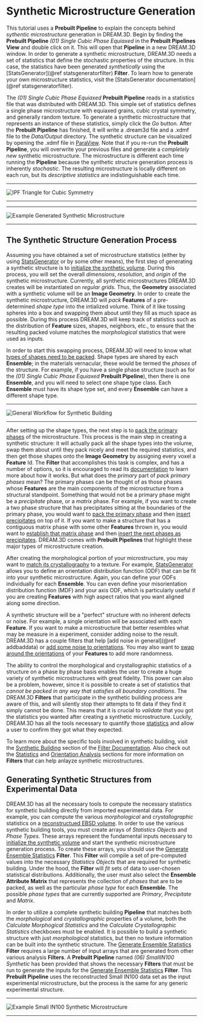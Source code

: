 # Synthetic Microstructure Generation  #


This tutorial uses a **Prebuilt Pipeline** to explain the concepts behind _sythentic microstructure_ generation in DREAM.3D. Begin by finding the **Prebuilt Pipeline** <i>(01) Single Cubic Phase Equiaxed</i> in the **Prebuilt Pipelines View** and double click on it. This will open that **Pipeline** in a new DREAM.3D window. In order to generate a synthetic microstructure, DREAM.3D needs a set of statistics that define the stochastic properties of the structure. In this case, the statistics have been generated _synthetically_ using the [StatsGenerator](@ref statsgeneratorfilter) **Filter**. To learn how to generate your own microstructure statistics, visit the [StatsGenerator documentation](@ref statsgeneratorfilter).

The <i>(01) Single Cubic Phase Equiaxed</i> **Prebuilt Pipeline** reads in a statistics file that was distributed with DREAM.3D. This simple set of statistics defines a single phase microstructure with equiaxed grains, cubic crystal symmetry, and generally random texture. To generate a synthetic microstructure that represents an instance of these statistics, simply click the _Go_ button. After the **Prebuilt Pipeline** has finished, it will write a .dream3d file and a .xdmf file to the *Data/Output* directory. The synthetic structure can be visualized by opening the .xdmf file in [ParaView](http://www.paraview.org). Note that if you re-run the **Prebuilt Pipeline**, you will overwrite your previous files and generate a _completely new_ synthetic microstructure. The microstructure is different each time running the **Pipeline** because the synthetic structure generation process is inherently _stochastic_. The resulting microstructure is locally different on each run, but its _descriptive statistics_ are indistinguishable each time.

-------------------

![IPF Triangle for Cubic Symmetry](Images/IPFFilterLegend.png)

-------------------

-------------------

![Example Generated Synthetic Microstructure](Images/Synthetic.png)

-------------------

## The Synthetic Structure Generation Process ##
Assuming you have obtained a set of microstructure statistics (either by using [StatsGenerator](statsgeneratorfilter) or by some other means), the first step of generating a synthetic structure is to [initialize the synthetic volume](initializesyntheticvolume). During this process, you will set the overall _dimensions_, _resolution_, and _origin_ of the synthetic microstructure. Currently, all synthetic microstructures DREAM.3D creates will be instantiated on _regular grids_. Thus, the **Geometry** associated with a synthetic volume will be an **Image Geometry**. In order to create the synthetic microstructure, DREAM.3D will _pack_ **Features** of a pre-determined _shape type_ into the intialized volume. Think of it like tossing spheres into a box and swapping them about until they fill as much space as possible. During this process DREAM.3D will keep track of statistics such as the distribution of **Feature** sizes, shapes, neighbors, etc., to ensure that the resulting packed volume matches the _morphological_ statistics that were used as inputs.

In order to start this swapping process, DREAM.3D will need to know what [types of shapes need to be packed](establishshapetypes). Shape types are shared by each **Ensemble**; in the materials vernacular, these would be termed the _phases_ of the structure. For example, if you have a single phase structure (such as for the <i>(01) Single Cubic Phase Equiaxed</i> **Prebuilt Pipeline**), then there is one **Ensemble**, and you will need to select one shape type class. Each **Ensemble** must have its shape type set, and every **Ensemble** can have a different shape type. 

------------

![General Workflow for Synthetic Building](Images/SyntheticProcess.png)

------------

After setting up the shape types, the next step is to [pack the primary phases](packprimaryphases.html) of the microstructure. This process is the main step in creating a synthetic structure: it will actually pack all the shape types into the volume, swap them about until they pack nicely and meet the required statistics, and then get those shapes onto the **Image Geometry** by assigning every voxel a **Feature** Id.  The **Filter** that accomplishes this task is complex, and has a number of options, so it is encouraged to read its [documentation](packprimaryphases.html) to learn more about how it works. But what does the _primary_ part of _pack primary phases_ mean? The primary phases can be thought of as those phases whose **Features** are the main components of the microstructure from a structural standpoint. Something that would not be a primary phase might be a _precipitate_ phase, or a _matrix_ phase. For example, if you want to create a two phase structure that has precipitates sitting at the boundaries of the primary phase, you would want to [pack the primary phase](packprimaryphases.html) and then [insert precipitates](insertprecipitatephases.html) on top of it. If you want to make a structure that has a contiguous matrix phase with some other **Features** thrown in, you would want to [establish that matrix phase](establishmatrixphase.html) and then [insert the next phases as precipitates](insertprecipitatephases.html). DREAM.3D comes with **Prebuilt Pipelines** that highlight these major types of microstructure creation.

After creating the morphological portion of your microstructure, you may want to [match its crystallography](matchcrystallography.html) to a texture. For example, [StatsGenerator](statsgeneratorfilter.html) allows you to define an orientation distribution function (ODF) that can be fit into your synthetic microstructure. Again, you can define your ODFs individually for each **Ensemble**. You can even define your misorientation distribution function (MDF) and your axis ODF, which is particularly useful if you are creating **Features** with high aspect ratios that you want aligned along some direction.

A synthetic structure will be a "perfect" structure with no inherent defects or noise. For example, a single orientation will be associated with each **Feature**. If you want to make a microstructure that better resembles what may be measure in a experiment, consider adding noise to the result. DREAM.3D has a couple filters that help [add noise in general](@ref addbaddata) or [add some noise to orientations](addorientationnoise). You may also want to [swap around the orientations](jumbleorientations) of your **Features** to add more randomness.

The ability to control the morphological and crystallographic statistics of a structure on a phase by phase basis enables the user to create a huge variety of synthetic microstructures with great fidelity. This power can also be a problem, however, since it is possible to create a set of statistics that _cannot be packed in any way that satisfies all boundary conditions_. The DREAM.3D **Filters** that participate in the synthetic building process are aware of this, and will silently stop their attempts to fit data if they find it simply cannot be done. This means that it is crucial to _validate_ that you got the statistics you wanted after creating a synthetic microstructure. Luckily, DREAM.3D has all the tools necessary to quantify those [statistics](statisticsfilters) and allow a user to confirm they got what they expected.

To learn more about the specific tools involved in synthetic building, visit the [Synthetic Building](syntheticbuildingfilters) section of the [Filter Documentation](filterdocumentation). Also check out the [Statistics](statisticsfilters) and [Orientation Analysis](orientationanalysisfilters) sections for more information on **Filters** that can help anlayze synthetic microstructures.

## Generating Synthetic Structures from Experimental Data ##

DREAM.3D has all the necessary tools to compute the necessary statistics for synthetic building directly from imported experimental data.  For example, you can compute the various _morphological_ and _crystallographic_ statistics on a [reconstructued EBSD volume]( tutorialebsdreconstruction). In order to use the various synthetic building tools, you must create arrays of *Statistics Objects* and *Phase Types*. These arrays represent the fundamental inputs necessary to [initialize the synthetic volume](initializesyntheticvolume) and start the synthetic microstructure generation process.  To create these arrays, you should use the [Generate Ensemble Statistics](generateensemblestatistics) **Filter**. This **Filter** will compile a set of pre-computed values into the necessary *Statistics Objects* that are required for synthetic building.  Under the hood, the **Filter** will _fit_ sets of data to user-chosen statistical distributions.  Additionally, the user must also select the **Ensemble Attribute Matrix** that represents the collection of _phases_ that are to be packed, as well as the particular _phase type_ for each **Ensemble**.  The possible _phase types_ that are currently supported are *Primary*, *Precipitate* and *Matrix*.  

In order to utilize a complete synthetic building **Pipeline** that matches both the _morphological_ and _crystallographic_ properties of a volume, both the _Calculate Morphogical Statistics_ and the _Calculate Crystallographic Statistics_ checkboxes must be enabled. It is possible to build a synthetic structure with just _morphological_ statistics, but then no texture information can be built into the synthetic structure.  The [Generate Ensemble Statistics](generateensemblestatistics) **Filter** requires a large number of input arrays that are generated from other various analysis **Filters**.  A **Prebuilt Pipeline** named <i>(06) SmallIN100 Synthetic</i> has been provided that shows the necessary **Filters** that must be run to generate the inputs for the [Generate Ensemble Statistics](generateensemblestatistics) **Filter**. This **Prebuilt Pipeline** uses the reconstructed Small IN100 data set as the input experimental microstructure, but the process is the same for any generic experimental structure.

------------

![Example Small IN100 Synthetic Microstructure](Images/SmallIN100Synthetic.png)

------------

